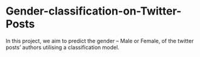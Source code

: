 # Gender-classification-on-Twitter-Posts
In this project, we aim to predict the gender – Male or Female, of the twitter posts’ authors utilising a classification model.
